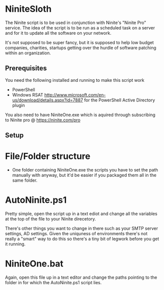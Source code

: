 NiniteSloth
======

The Ninite script is to be used in conjunction with Ninite's "Ninite Pro" service. The idea of the script is to be run as a scheduled task on a server and for it to update all the software on your network.

It's not supposed to be super fancy, but it is supposed to help low budget companies, charities, startups getting over the hurdle of software patching within an organization. 

## Prerequisites

You need the following installed and running to make this script work

* PowerShell
* Windows RSAT http://www.microsoft.com/en-us/download/details.aspx?id=7887 for the PowerShell Active Directory plugin

You also need to have NiniteOne.exe which is aquired through subscribing to Ninite pro @ https://ninite.com/pro

## Setup

# File/Folder structure

* One folder containing NiniteOne.exe the scripts you have to set the path manually with anyway, but it'd be easier if you packaged them all in the same folder.

# AutoNinite.ps1

Pretty simple, open the script up in a text ediot and change all the variables at the top of the file to your Ninite direcetory.

There's other things you want to change in there such as your SMTP server settings, AD settings. Given the uniquness of environments there's not really a "smart" way to do this so there's a tiny bit of legwork before you get it running.

# NiniteOne.bat

Again, open this file up in a text editor and change the paths pointing to the folder in for which the AutoNinite.ps1 script lies.
